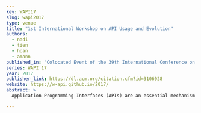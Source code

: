 ```yaml
---
key: WAPI17
slug: wapi2017
type: venue
title: "1st International Workshop on API Usage and Evolution"
authors:
  - nadi
  - tien
  - hoan
  - amann
published_in: "Colocated Event of the 39th International Conference on Software Engineering (ICSE '17)"
series: WAPI'17
year: 2017
publisher_link: https://dl.acm.org/citation.cfm?id=3106028
website: https://w-api.github.io/2017/
abstract: >
  Application Programming Interfaces (APIs) are an essential mechanism for software reuse. However, over the past two decades, many researchers have shown inherent problems with APIs, such as the lack of useful documentation for proper use, incorrect usage of APIs that lead to bugs and security vulnerability, and difficulties in migrating between API versions. While previous efforts in solving these problems have advanced the state of the art, many of these issues still exist today. The 1st International Workshop on API Usage and Evolution (WAPI) provides a venue for researchers and practitioners to come together and discuss the open challenges that API users and designers face. For example, how can we measure the quality of an API? How can we accurately rely on client code for identifying patterns when the rule of "the majority do it right" does not always hold (e.g., in security-related APIs)? What is the best way to present API recommendations and API usages to a developer? How can we measure or improve the usability of an API? The goal of the workshop is to identify the current open challenges in the area and define a roadmap for innovative solutions.

---
```

